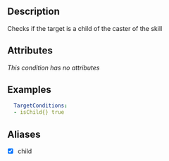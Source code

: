 ## Description
Checks if the target is a child of the caster of the skill


## Attributes
*This condition has no attributes*

## Examples
```yaml
  TargetConditions:
  - isChild{} true
```


## Aliases
- [x] child